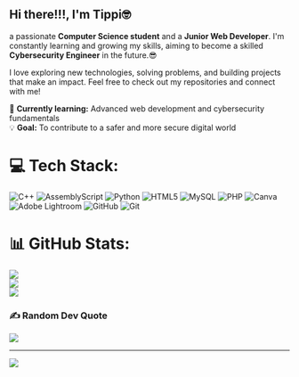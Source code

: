 ## Hi there!!!, I'm **Tippi**🤓

a passionate **Computer Science student** and a **Junior Web Developer**. I'm constantly learning and growing my skills, aiming to become a skilled **Cybersecurity Engineer** in the future.😎

I love exploring new technologies, solving problems, and building projects that make an impact. Feel free to check out my repositories and connect with me!

🌱 **Currently learning:** Advanced web development and cybersecurity fundamentals  
💡 **Goal:** To contribute to a safer and more secure digital world  

# 💻 Tech Stack:
![C++](https://img.shields.io/badge/c++-%2300599C.svg?style=for-the-badge&logo=c%2B%2B&logoColor=white) ![AssemblyScript](https://img.shields.io/badge/assembly%20script-%23000000.svg?style=for-the-badge&logo=assemblyscript&logoColor=white) ![Python](https://img.shields.io/badge/python-3670A0?style=for-the-badge&logo=python&logoColor=ffdd54) ![HTML5](https://img.shields.io/badge/html5-%23E34F26.svg?style=for-the-badge&logo=html5&logoColor=white) ![MySQL](https://img.shields.io/badge/mysql-4479A1.svg?style=for-the-badge&logo=mysql&logoColor=white) ![PHP](https://img.shields.io/badge/php-%23777BB4.svg?style=for-the-badge&logo=php&logoColor=white) ![Canva](https://img.shields.io/badge/Canva-%2300C4CC.svg?style=for-the-badge&logo=Canva&logoColor=white) ![Adobe Lightroom](https://img.shields.io/badge/Adobe%20Lightroom-31A8FF.svg?style=for-the-badge&logo=Adobe%20Lightroom&logoColor=white) ![GitHub](https://img.shields.io/badge/github-%23121011.svg?style=for-the-badge&logo=github&logoColor=white) ![Git](https://img.shields.io/badge/git-%23F05033.svg?style=for-the-badge&logo=git&logoColor=white)
# 📊 GitHub Stats:
![](https://github-readme-stats.vercel.app/api?username=Tippi-Razafindroriaka&theme=dark&hide_border=false&include_all_commits=false&count_private=false)<br/>
![](https://nirzak-streak-stats.vercel.app/?user=Tippi-Razafindroriaka&theme=dark&hide_border=false)<br/>
![](https://github-readme-stats.vercel.app/api/top-langs/?username=Tippi-Razafindroriaka&theme=dark&hide_border=false&include_all_commits=false&count_private=false&layout=compact)

### ✍️ Random Dev Quote
![](https://quotes-github-readme.vercel.app/api?type=horizontal&theme=dark)

---
[![](https://visitcount.itsvg.in/api?id=Tippi-Razafindroriaka&icon=0&color=0)](https://visitcount.itsvg.in)

<!-- Proudly created with GPRM ( https://gprm.itsvg.in ) -->
